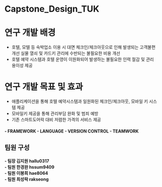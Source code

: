 # Capstone_Design_TUK

# 연구 개발 배경
- 호텔, 모텔 등 숙박업소 이용 시 
  대면 체크인/체크아웃으로 인해 발생되는 고객불편 개선
  실물 열쇠 및 카드키 관리에 수반되는 불필요한 비용 개선
- 호텔 예약 시스템과 호텔 운영이 이원화되어 발생하는 불필요한 인력 절감 및 관리 용이성 제공

# 연구 개발 목표 및 효과
- 애플리케이션을 통해 호텔 예약시스템과 일원화된 체크인/체크아웃, 모바일 키 시스템 제공
- 모바일키 제공을 통해 관리부담 완화 및 범죄 예방
- 기존 스마트도어락 대비 저렴한 가격의 서비스 제공
<h4>
- FRAMEWORK 
- LANGUAGE 
- VERSION CONTROL 
- TEAMWORK 
</h4>
<h2> 팀원 구성</h3>
<h4>- 팀장 김지원 hallu0317 <br>
- 팀원 한경완 hssum9409 <br>
- 팀원 이봉희 hae8064 <br>
- 팀원 최성락 rakseong <br></h4>
